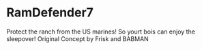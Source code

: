 # RamDefender7
Protect the ranch from the US marines! So yourt bois can enjoy the sleepover! Original Concept by Frisk and BABMAN
